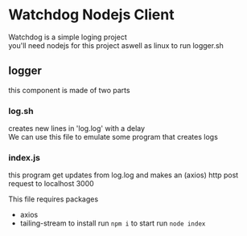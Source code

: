 # Watchdog Nodejs Client 
Watchdog is a simple loging project  
you'll need nodejs for this project aswell as linux to run logger.sh

## logger
this component is made of two parts

### log.sh
creates new lines in 'log.log' with a delay  
We can use this file to emulate some program that creates logs

### index.js
this program get updates from log.log and makes an (axios) http post request to localhost 3000

This file requires packages
- axios
- tailing-stream
to install run ```npm i``` 
to start run ```node index```